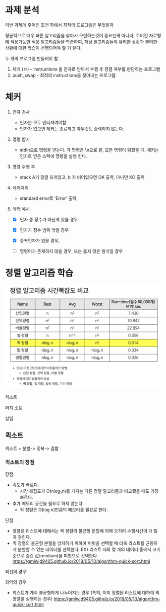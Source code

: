 # 과제 분석

이번 과제에 주어진 조건 하에서 최적의 프로그램은 무엇일까

평균적으로 매우 빠른 알고리즘을 찾아서 구현하는것이 중요한게 아니라, 주어진 자료형에 적용가능한 적용 알고리즘들을 학습하여, 해당 알고리즘들이 유리한 상황과 불리한 상황에 대한 학습이 선행되어야 할 거 같다. 

두 개의 프로그램 만들어야 함

1. 체커 (ㅇ) - instructions 을 인자로 받아서 수행 후 정렬 여부를 판단하는 프로그램
2. push_swap - 최적의 instructions을 찾아내는 프로그램.

# 체커

1. 인자 검사
   - 인자는 모두 인티져여야함
   - 인자가 없으면 체커는 종료되고 아무것도 출력하지 않는다.

2. 명령 받기
   - stdin으로 명령을 받는다. 각 명령은 \n으로 끝, 모든 명령이 읽혔을 때, 체커는 인자로 받은 스택에 명령을 실행 한다.

3. 명령 수행 후

   - stack A가 정렬 되어있고, b 가 비어있으면 OK 출력, 아니면 KO 출력

4. 에러처리

   - standard error로 'Error' 출력

5. 에러 예시

   - [x] 인자 중 정수가 아닌게 있을 경우

   - [x] 인자가 정수 범위 밖일 경우

   - [x] 중복인자가 있을 경우,

   - [ ] 명령어가 존재하지 않을 경우, 또는 옳지 않은 형식일 경우

# 정렬 알고리즘 학습

![image-20210315133610503](img/image-20210315133610503.png)



퀵소트

머지 소트

삽입

## 퀵소트

퀵소트 = 분할-> 정복-> 결합 

### 퀵소트의 장점
장점

- 속도가 빠르다.
  - 시간 복잡도가 O(nlog₂n)를 가지는 다른 정렬 알고리즘과 비교했을 때도 가장 빠르다.
- 추가 메모리 공간을 필요로 하지 않는다.
  - 퀵 정렬은 O(log n)만큼의 메모리를 필요로 한다.

단점

- 정렬된 리스트에 대해서는 퀵 정렬의 불균형 분할에 의해 오히려 수행시간이 더 많이 걸린다.
- 퀵 정렬의 불균형 분할을 방지하기 위하여 피벗을 선택할 때 더욱 리스트를 균등하게 분할할 수 있는 데이터를 선택한다.
  EX) 리스트 내의 몇 개의 데이터 중에서 크기순으로 중간 값(medium)을 피벗으로 선택한다.
  https://gmlwjd9405.github.io/2018/05/10/algorithm-quick-sort.html



최선의 경우!

최악의 경우

- 리스트가 계속 불균형하게 나누어지는 경우 (특히, 이미 정렬된 리스트에 대하여 퀵 정렬을 실행하는 경우)
  https://gmlwjd9405.github.io/2018/05/10/algorithm-quick-sort.html